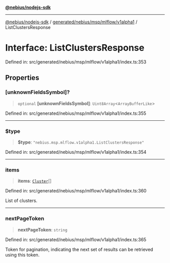 [**@nebius/nodejs-sdk**](../../../../../../README.md)

***

[@nebius/nodejs-sdk](../../../../../../README.md) / [generated/nebius/msp/mlflow/v1alpha1](../README.md) / ListClustersResponse

# Interface: ListClustersResponse

Defined in: src/generated/nebius/msp/mlflow/v1alpha1/index.ts:353

## Properties

### \[unknownFieldsSymbol\]?

> `optional` **\[unknownFieldsSymbol\]**: `Uint8Array`\<`ArrayBufferLike`\>

Defined in: src/generated/nebius/msp/mlflow/v1alpha1/index.ts:355

***

### $type

> **$type**: `"nebius.msp.mlflow.v1alpha1.ListClustersResponse"`

Defined in: src/generated/nebius/msp/mlflow/v1alpha1/index.ts:354

***

### items

> **items**: [`Cluster`](Cluster.md)[]

Defined in: src/generated/nebius/msp/mlflow/v1alpha1/index.ts:360

List of clusters.

***

### nextPageToken

> **nextPageToken**: `string`

Defined in: src/generated/nebius/msp/mlflow/v1alpha1/index.ts:365

Token for pagination, indicating the next set of results can be retrieved using this token.
